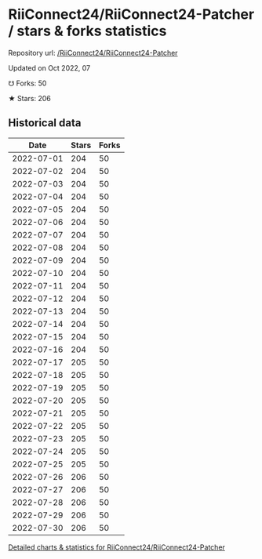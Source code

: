 # RiiConnect24/RiiConnect24-Patcher / stars & forks statistics

Repository url: [/RiiConnect24/RiiConnect24-Patcher](https://github.com/RiiConnect24/RiiConnect24-Patcher)

Updated on Oct 2022, 07

☋ Forks: 50

★ Stars: 206

## Historical data
| Date | Stars | Forks |
|------|-------|-------|
| 2022-07-01 | 204 | 50 | 
| 2022-07-02 | 204 | 50 | 
| 2022-07-03 | 204 | 50 | 
| 2022-07-04 | 204 | 50 | 
| 2022-07-05 | 204 | 50 | 
| 2022-07-06 | 204 | 50 | 
| 2022-07-07 | 204 | 50 | 
| 2022-07-08 | 204 | 50 | 
| 2022-07-09 | 204 | 50 | 
| 2022-07-10 | 204 | 50 | 
| 2022-07-11 | 204 | 50 | 
| 2022-07-12 | 204 | 50 | 
| 2022-07-13 | 204 | 50 | 
| 2022-07-14 | 204 | 50 | 
| 2022-07-15 | 204 | 50 | 
| 2022-07-16 | 204 | 50 | 
| 2022-07-17 | 205 | 50 | 
| 2022-07-18 | 205 | 50 | 
| 2022-07-19 | 205 | 50 | 
| 2022-07-20 | 205 | 50 | 
| 2022-07-21 | 205 | 50 | 
| 2022-07-22 | 205 | 50 | 
| 2022-07-23 | 205 | 50 | 
| 2022-07-24 | 205 | 50 | 
| 2022-07-25 | 205 | 50 | 
| 2022-07-26 | 206 | 50 | 
| 2022-07-27 | 206 | 50 | 
| 2022-07-28 | 206 | 50 | 
| 2022-07-29 | 206 | 50 | 
| 2022-07-30 | 206 | 50 | 


[Detailed charts & statistics for RiiConnect24/RiiConnect24-Patcher](https://reviewgithub.com/rep/RiiConnect24/RiiConnect24-Patcher)
